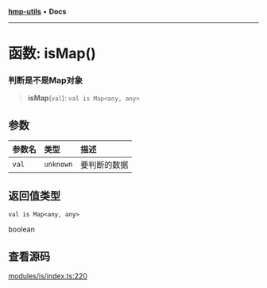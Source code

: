 [**hmp-utils**](../README.md) • **Docs**

***

# 函数: isMap()

### 判断是不是Map对象

> **isMap**(`val`): `val is Map<any, any>`

## 参数

| 参数名 | 类型 | 描述 |
| :------ | :------ | :------ |
| `val` | `unknown` | 要判断的数据 |

## 返回值类型

`val is Map<any, any>`

boolean

## 查看源码

[modules/is/index.ts:220](https://github.com/hmp1049127947/hmp-utils/blob/4a6ef6c09762a1cd3b8d7a3366d8664e5e49db4c/src/modules/is/index.ts#L220)

